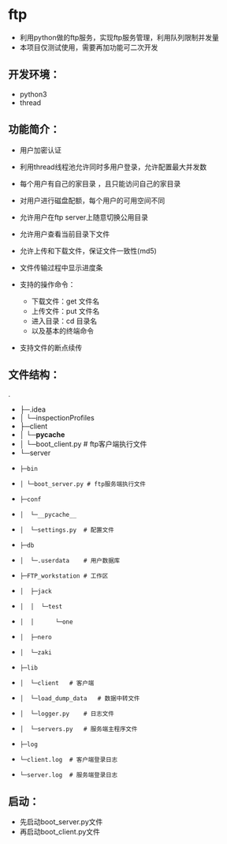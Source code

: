 # ftp

* 利用python做的ftp服务，实现ftp服务管理，利用队列限制并发量
* 本项目仅测试使用，需要再加功能可二次开发


## 开发环境：

* python3
* thread

## 功能简介：


* 用户加密认证
* 利用thread线程池允许同时多用户登录，允许配置最大并发数
* 每个用户有自己的家目录 ，且只能访问自己的家目录
* 对用户进行磁盘配额，每个用户的可用空间不同
* 允许用户在ftp server上随意切换公用目录
* 允许用户查看当前目录下文件
* 允许上传和下载文件，保证文件一致性(md5)
* 文件传输过程中显示进度条

* 支持的操作命令：
	+ 下载文件：get  文件名
	+ 上传文件：put  文件名
	+ 进入目录：cd  目录名
	+ 以及基本的终端命令
* 支持文件的断点续传

## 文件结构：

.
+ ├─.idea
+ │  └─inspectionProfiles
+ ├─client
+ │  └─__pycache__
+ │  └─boot_client.py  # ftp客户端执行文件
+ └─server
+     ├─bin
+ 	  │ └─boot_server.py # ftp服务端执行文件
+     ├─conf
+     │  └─__pycache__
+     │  └─settings.py	# 配置文件
+     ├─db
+  	  │  └─.userdata 	# 用户数据库
+     ├─FTP_workstation # 工作区
+     │  ├─jack
+     │  │  └─test
+     │  │      └─one
+     │  ├─nero
+     │  └─zaki
+     ├─lib
+     │  └─client	# 客户端
+  	  │  └─load_dump_data	# 数据中转文件
+     │  └─logger.py	# 日志文件
+     │  └─servers.py	# 服务端主程序文件
+     ├─log
+     └─client.log	# 客户端登录日志
+     └─server.log	# 服务端登录日志

## 启动：

* 先启动boot_server.py文件
* 再启动boot_client.py文件






